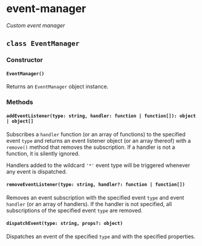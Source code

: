 # event-manager

*Custom event manager*

## `class EventManager`

### Constructor

#### `EventManager()`

Returns an `EventManager` object instance.

### Methods

#### `addEventListener(type: string, handler: function | function[]): object | object[]`

Subscribes a `handler` function (or an array of functions) to the specified event `type` and returns an event listener object (or an array thereof) with a `remove()` method that removes the subscription. If a handler is not a function, it is silently ignored.

Handlers added to the wildcard `'*'` event type will be triggered whenever any event is dispatched.

#### `removeEventListener(type: string, handler?: function | function[])`

Removes an event subscription with the specified event `type` and event `handler` (or an array of handlers). If the handler is not specified, all subscriptions of the specified event `type` are removed.

#### `dispatchEvent(type: string, props?: object)`

Dispatches an event of the specified `type` and with the specified properties.
